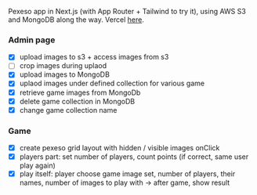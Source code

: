 Pexeso app in Next.js (with App Router + Tailwind to try it), using AWS S3 and MongoDB along the way.
Vercel [here](https://pexeso-app.vercel.app/).

### Admin page

- [x] upload images to s3 + access images from s3
- [ ] crop images during uplaod
- [x] upload images to MongoDB
- [x] uplaod images under defined collection for various game
- [x] retrieve game images from MongoDb
- [x] delete game collection in MongoDB
- [x] change game collection name

### Game

- [x] create pexeso grid layout with hidden / visible images onClick
- [x] players part: set number of players, count points (if correct, same user play again)
- [x] play itself: player choose game image set, number of players, their names, number of images to play with -> after game, show result

